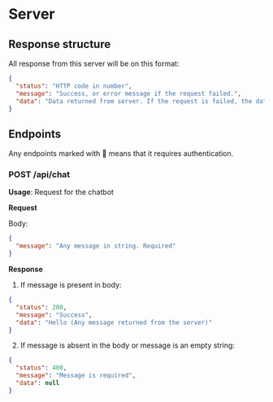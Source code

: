 # Server

## Response structure
All response from this server will be on this format: 
```json
{
  "status": "HTTP code in number",
  "message": "Success, or error message if the request failed.",
  "data": "Data returned from server. If the request is failed, the data will be null instead"
}
```

## Endpoints
Any endpoints marked with 🔐 means that it requires authentication.

### POST /api/chat
**Usage**: Request for the chatbot

**Request**

Body: 
```json
{
  "message": "Any message in string. Required"
}
```

**Response**

1. If message is present in body:
```json
{
  "status": 200,
  "message": "Success",
  "data": "Hello (Any message returned from the server)"
}
```
2. If message is absent in the body or message is an empty string:
```json
{
  "status": 400,
  "message": "Message is required",
  "data": null
}